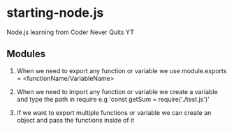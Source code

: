 # starting-node.js

Node.js learning from Coder Never Quits YT

## Modules

1. When we need to export any function or variable we use module.exports = <functionName/VariableName>

2. When we need to import any function or variable we create a variable and type the path in require e.g 'const getSum = require('./test.js')'

3. If we want to export multiple functions or variable we can create an object and pass the functions inside of it
